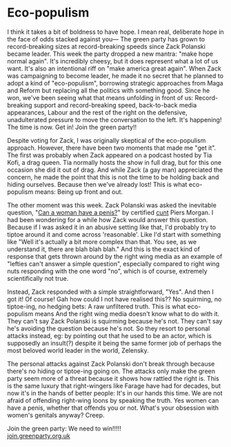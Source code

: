 # Eco-populism

I think it takes a bit of boldness to have hope. I mean real, deliberate hope in the face of odds stacked against you— The green party has grown to record-breaking sizes at record-breaking speeds since Zack Polanski became leader. This week the party dropped a new mantra: "make hope normal again". It's incredibly cheesy, but it does represent what a lot of us want. It's also an intentional riff on "make america great again". When Zack was campaigning to become leader, he made it no secret that he planned to adopt a kind of "eco-populism", borrowing strategic approaches from Maga and Reform but replacing all the politics with something good. Since he won, we've been seeing what that means unfolding in front of us: Record-breaking support and record-breaking speed, back-to-back media appearances, Labour and the rest of the right on the defensive, unadulterated pressure to move the conversation to the left. It's happening! The time is now. Get in! Join the green party!!

Despite voting for Zack, I was originally skeptical of the eco-populism approach. However, there have been two moments that made me "get it". The first was probably when Zack appeared on a podcast hosted by Tia Kofi, a drag queen. Tia normally hosts the show in full drag, but for this one occasion she did it out of drag. And while Zack (a gay man) appreciated the concern, he made the point that this is not the time to be holding back and hiding ourselves. Because then we've already lost! This is what eco-populism means: Being up front and out.

The other moment was this week. Zack Polanski was asked the inevitable question, "[Can a woman have a penis?](https://www.todepond.com/report/definitions-that-dont-matter/)" by certified [cunt](https://www.todepond.com/sky/sometimes-rage-is-the-right-response) Piers Morgan. I had been wondering for a while how Zack would answer this question. Because if I was asked it in an abusive setting like that, I'd probably try to tiptoe around it and come across 'reasonable'. Like I'd start with something like "Well it's actually a bit more complex than that. You see, as we understand it, there are blah blah blah." And this is the exact kind of response that gets thrown around by the right wing media as an example of "lefties can't answer a simple question", especially compared to right wing nuts responding with the one word "no", which is of course, extremely scientifically not true.

Instead, Zack responded with a simple straightforward, "Yes". And then I got it! Of course! Gah how could I not have realised this?? No squirming, no tiptoe-ing, no hedging bets: A raw unfiltered truth. This is what eco-populism means And the right wing media doesn't know what to do with it. They can't say Zack Polanski is squirming because he's not. They can't say he's avoiding the question because he's not. So they resort to personal attacks instead, eg: by pointing out that he used to be an actor, which is supposedly an insult(?) despite it being the same former job of perhaps the most beloved world leader in the world, Zelensky.

The personal attacks against Zack Polanski don't break through because there's no hiding or tiptoe-ing going on. The attacks only make the green party seem more of a threat because it shows how rattled the right is. This is the same luxury that right-wingers like Farage have had for decades, but now it's in the hands of better people: It's in our hands this time. We are not afraid of offending right-wing loons by speaking the truth. Yes women can have a penis, whether that offends you or not. What's your obsession with women's genitals anyway? Creep. 

Join the green party: We need to win!!!!!\
[join.greenparty.org.uk](https://join.greenparty.org.uk)
